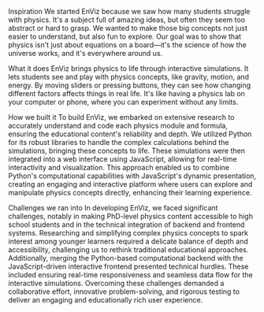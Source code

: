 Inspiration
We started EnViz because we saw how many students struggle with physics. It's a subject full of amazing ideas, but often they seem too abstract or hard to grasp. We wanted to make those big concepts not just easier to understand, but also fun to explore. Our goal was to show that physics isn't just about equations on a board—it's the science of how the universe works, and it's everywhere around us.

What it does
EnViz brings physics to life through interactive simulations. It lets students see and play with physics concepts, like gravity, motion, and energy. By moving sliders or pressing buttons, they can see how changing different factors affects things in real life. It's like having a physics lab on your computer or phone, where you can experiment without any limits.

How we built it
To build EnViz, we embarked on extensive research to accurately understand and code each physics module and formula, ensuring the educational content's reliability and depth. We utilized Python for its robust libraries to handle the complex calculations behind the simulations, bringing these concepts to life. These simulations were then integrated into a web interface using JavaScript, allowing for real-time interactivity and visualization. This approach enabled us to combine Python's computational capabilities with JavaScript's dynamic presentation, creating an engaging and interactive platform where users can explore and manipulate physics concepts directly, enhancing their learning experience.

Challenges we ran into
In developing EnViz, we faced significant challenges, notably in making PhD-level physics content accessible to high school students and in the technical integration of backend and frontend systems. Researching and simplifying complex physics concepts to spark interest among younger learners required a delicate balance of depth and accessibility, challenging us to rethink traditional educational approaches. Additionally, merging the Python-based computational backend with the JavaScript-driven interactive frontend presented technical hurdles. These included ensuring real-time responsiveness and seamless data flow for the interactive simulations. Overcoming these challenges demanded a collaborative effort, innovative problem-solving, and rigorous testing to deliver an engaging and educationally rich user experience.
